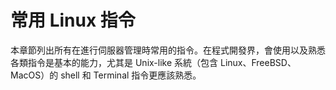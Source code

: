 # 常用 Linux 指令

本章節列出所有在進行伺服器管理時常用的指令。在程式開發界，會使用以及熟悉各類指令是基本的能力，尤其是 Unix-like 系統（包含 Linux、FreeBSD、MacOS）的 shell 和 Terminal 指令更應該熟悉。
